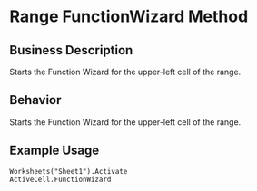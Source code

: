 # Range FunctionWizard Method

## Business Description
Starts the Function Wizard for the upper-left cell of the range.

## Behavior
Starts the Function Wizard for the upper-left cell of the range.

## Example Usage
```vba
Worksheets("Sheet1").Activate 
ActiveCell.FunctionWizard
```